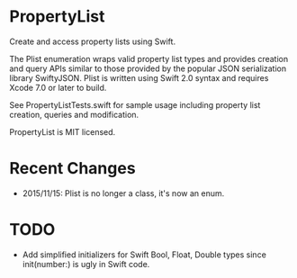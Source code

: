 # PropertyList
Create and access property lists using Swift.

The Plist enumeration wraps valid property list types and provides creation and query APIs similar to those provided by the popular JSON serialization library SwiftyJSON. Plist is written using Swift 2.0 syntax and requires Xcode 7.0 or later to build.

See PropertyListTests.swift for sample usage including property list creation, queries and modification.

PropertyList is MIT licensed.

# Recent Changes
  - 2015/11/15: Plist is no longer a class, it's now an enum.

# TODO
  - Add simplified initializers for Swift Bool, Float, Double types since init(number:) is ugly in Swift code.

